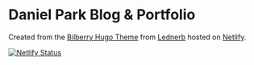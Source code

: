 # Daniel Park Blog & Portfolio

Created from the [Bilberry Hugo Theme](https://github.com/Lednerb/bilberry-hugo-theme) from [Lednerb](https://github.com/Lednerb) hosted on [Netlify](https://www.netlify.com/?utm_source=google&utm_medium=paid_search&utm_campaign=12755510784&adgroup=118788138897&utm_term=netlify&utm_content=kwd-371509120223&creative=514583565825&device=c&matchtype=e&location=9004553&gclid=EAIaIQobChMIwaGMkOHP_AIVIodbCh3fKwVREAAYASAAEgJ-JvD_BwE).

[![Netlify Status](https://api.netlify.com/api/v1/badges/d3e08309-2703-4ff2-8801-dbf5a69de3c6/deploy-status)](https://app.netlify.com/sites/danpark13/deploys)
